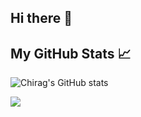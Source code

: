 ## Hi there 👋
## My GitHub Stats 📈
![Chirag's GitHub stats](https://github-readme-stats.vercel.app/api?username=chiragjagad&show_icons=true&theme=radical)

<a href="https://github.com/chiragjagad/github-readme-stats">
  <img align="center" src="https://github-readme-stats.vercel.app/api/pin/?username=chiragjagad&repo=github-readme-stats" />
</a>

